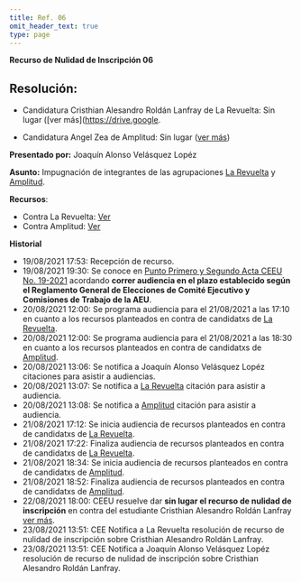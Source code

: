 ```yaml
---
title: Ref. 06
omit_header_text: true
type: page
---
```


**Recurso de Nulidad de Inscripción 06**

## Resolución:

* Candidatura Cristhian Alesandro Roldán Lanfray de La Revuelta: Sin lugar ([ver más](https://drive.google.

* Candidatura Angel Zea de Amplitud: Sin lugar ([ver más](https://drive.google.com/file/d/187HmjPxlA30zuyVTVlKvgTw-H38BBOX6/view?usp=sharing))

**Presentado por:** Joaquín Alonso Velásquez Lopéz

**Asunto:** Impugnación de integrantes de las agrupaciones [La Revuelta](/agrupaciones/la-revuelta) y [Amplitud](/agrupaciones/amplitud).

**Recursos**: 

* Contra La Revuelta: [Ver](https://drive.google.com/drive/folders/1xhSaRH9wxQ8OgFKmr_FwcZGL_SjkqFbJ?usp=sharing)
* Contra Amplitud: [Ver](https://drive.google.com/drive/folders/1KgvX00ROM1aGw90kChJKswHTtr0ctHx4?usp=sharing)

**Historial**

* 19/08/2021 17:53: Recepción de recurso.
* 19/08/2021 19:30: Se conoce en [Punto Primero y Segundo Acta CEEU No. 19-2021](/actas/19/) acordando **correr audiencia en el plazo establecido según el Reglamento General de Elecciones de Comité Ejecutivo y Comisiones de Trabajo de la AEU**.
* 20/08/2021 12:00: Se programa audiencia para el 21/08/2021 a las 17:10 en cuanto a los recursos planteados en contra de candidatxs de [La Revuelta](/agrupaciones/la-revuelta).
* 20/08/2021 12:00: Se programa audiencia para el 21/08/2021 a las 18:30 en cuanto a los recursos planteados en contra de candidatxs de [Amplitud](/agrupaciones/amplitud).
* 20/08/2021 13:06: Se notifica a Joaquín Alonso Velásquez Lopéz citaciones para asistir a audiencias.
* 20/08/2021 13:07: Se notifica a [La Revuelta](/agrupaciones/la-revuelta) citación para asistir a audiencia.
* 20/08/2021 13:08: Se notifica a [Amplitud](/agrupaciones/amplitud) citación para asistir a audiencia.
* 21/08/2021 17:12: Se inicia audiencia de recursos planteados en contra de candidatxs de [La Revuelta](/agrupaciones/la-revuelta).
* 21/08/2021 17:22: Finaliza audiencia de recursos planteados en contra de candidatxs de [La Revuelta](/agrupaciones/la-revuelta).
* 21/08/2021 18:34: Se inicia audiencia de recursos planteados en contra de candidatxs de [Amplitud](/agrupaciones/amplitud).
* 21/08/2021 18:52: Finaliza audiencia de recursos planteados en contra de candidatxs de [Amplitud](/agrupaciones/amplitud).
* 22/08/2021 18:00: CEEU resuelve dar **sin lugar el recurso de nulidad de inscripción** en contra del estudiante Cristhian Alesandro Roldán Lanfray [ver más](https://drive.google.com/file/d/1RIudWex9-xRA25AxuzDrzsk2O6DXVA3X/view?usp=sharing).
* 23/08/2021 13:51: CEE Notifica a La Revuelta resolución de recurso de nulidad de inscripción sobre Cristhian Alesandro Roldán Lanfray.
* 23/08/2021 13:51: CEE Notifica a Joaquín Alonso Velásquez Lopéz resolución de recurso de nulidad de inscripción sobre Cristhian Alesandro Roldán Lanfray.